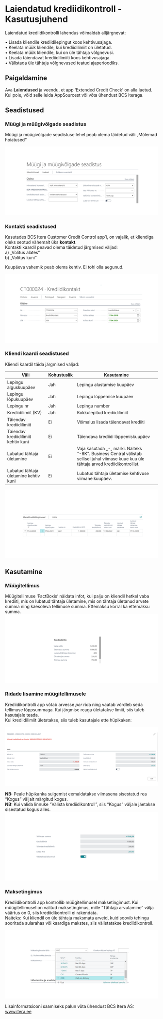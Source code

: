 # Laiendatud krediidikontroll - Kasutusjuhend

Laiendatud krediidikontrolli lahendus võimaldab alljärgnevat:

•	Lisada kliendile krediidilepingut koos kehtivusajaga.  
•	Keelata müük kliendile, kui krediidilimiit on ületatud.  
•	Keelata müük kliendile, kui on üle tähtaja võlgnevusi.   
•	Lisada täiendavat krediidilimiiti koos kehtivusajaga.  
•	Välistada üle tähtaja võlgnevused teatud ajaperioodiks.  

## Paigaldamine
Ava **Laiendused** ja veendu, et app ‘Extended Credit Check’ on alla laetud. Kui pole, võid selle leida AppSourcest või võta ühendust BCS Iteraga.

## Seadistused
### Müügi ja müügivõlgade seadistus
Müügi ja müügivõlgade seadistuse lehel peab olema täidetud  väli „Mõlemad hoiatused“

![SalesReceivSetup_est](SalesReceivSetup_est.png)
  
### Kontakti seadistused
Kasutades BCS Itera Customer Credit Control app’i, on vajalik, et kliendiga oleks seotud vähemalt üks **kontakt**.  
Kontakti kaardil peavad olema täidetud järgmised väljad:  
a)	„Volitus alates“  
b)	„Volitus kuni“  

Kuupäeva vahemik peab olema kehtiv. Ei tohi olla aegunud.

![ContactCard_est](ContactCard_est.png)
 
### Kliendi kaardi seadistused  
Kliendi kaardil täida järgmised väljad:  

|**Väli**|**Kohustuslik**|**Kasutamine**|
|-|-|-|
|Lepingu alguskuupäev|Jah|Lepingu alustamise kuupäev|
|Lepingu lõpukuupäev|Jah|Lepingu lõppemise kuupäev|
|Lepingu nr|Jah|Lepingu number|
|Krediidilimiit (KV)|Jah|Kokkulepitud krediidilimiit|
|Täiendav krediidilimiit|Ei|Võimalus lisada täiendavat krediiti|
|Täiendav krediidilimiit kehtiv kuni|Ei|Täiendava krediidi lõppemiskuupäev|
|Lubatud tähtaja ületamine|Ei|Vaja kasutada „-„ märki. Näiteks “-6K”. Business Central välistab sellisel juhul viimase kuue kuu üle tähtaja arved krediidikontrollist.| 
|Lubatud tähtaja ületamine kehtiv kuni|Ei|Lubatud tähtaja ületamise kehtivuse viimane kuupäev.|  

![CustomerCard_est](CustomerCard_est.png)
 
## Kasutamine  
### Müügitellimus  
Müügitellimuse ‘FactBoxis’ näidata infot, kui palju on kliendil hetkel vaba krediiti, mis on lubatud tähtaja ületamine, mis on tähtaja ületanud arvete summa ning käesoleva tellimuse summa.  Ettemaksu korral ka ettemaksu summa.
![FactBox_est](FactBox_est.png)
 
### Ridade lisamine müügitellimusele  
Krediidikontrolli app võtab arvesse *per* rida ning vaatab võrdleb seda tellimuse lõppsummaga. Kui järgmise reaga ületatakse limiit, siis tuleb kasutajale teada.  
Kui krediidilimiit ületatakse, siis tuleb kasutajale ette hüpikaken:
 
![PopUp_est](PopUp_est.png)
 
**NB:** Peale hüpikanka sulgemist eemaldatakse viimasena sisestatud rea “Kogus” väljalt märgitud kogus.    
**NB:** Kui valida linnuke “Välista krediidikontroll”, siis “Kogus” väljale jäetakse sisestatud kogus alles.   
![PopUp2_est](PopUp2_est.png)
 
### Maksetingimus  
Krediidikontrolli app kontrollib müügitellimusel maksetingimust. Kui müügitellimusel on valitud maksetingimus, mille “Tähtaja arvutamine” välja väärtus on 0, siis krediidikontrolli ei rakendata.  
Näiteks: Kui kliendil on üle tähtaja maksmata arveid, kuid soovib tehingu sooritada sularahas või kaardiga makstes, siis välistatakse krediidikontroll.  
  
![PaymenTerms_est](PaymentTerms_est.png)
 
Lisainformatsiooni saamiseks palun võta ühendust BCS Itera AS:  
www.itera.ee
